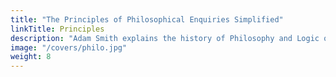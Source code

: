 ```yaml
---
title: "The Principles of Philosophical Enquiries Simplified"
linkTitle: Principles
description: "Adam Smith explains the history of Philosophy and Logic of Pythagoras, Plato, and Aristotle"
image: "/covers/philo.jpg"
weight: 8
---
```


